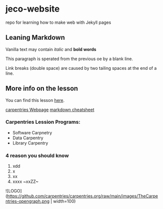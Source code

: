 # jeco-website
repo for learning how to make web with Jekyll pages

## Leaning Markdown
Vanilla text may contain *italic* and **bold words**


This paragraph is sperated from the previous oe by a blank line. 

Link breaks  (double space)
are caused by two tailing spaces at the end of a line.

## More info on the lesson
You can find this lesson [here](https://carpentries-incubator.github.io/building-websites-with-jekyll-and-github-or-gitlab/).

[carpentries Webpage](http://carpentries.org)
[markdown cheatsheet](https://github.com/adam-p/markdown-here/wiki/Markdown-Cheatsheet#images)
### Carpentries Lession Programs: 
- Software Carpnetry
- Data Carpentry
- Library Carpentry 

### 4 reason you should know 

1. xdd
2. x
3. xx
4. xxxx ~xxZZ~ 

![LOGO](https://github.com/carpentries/carpentries.org/raw/main/images/TheCarpentries-opengraph.png | width=100) 
